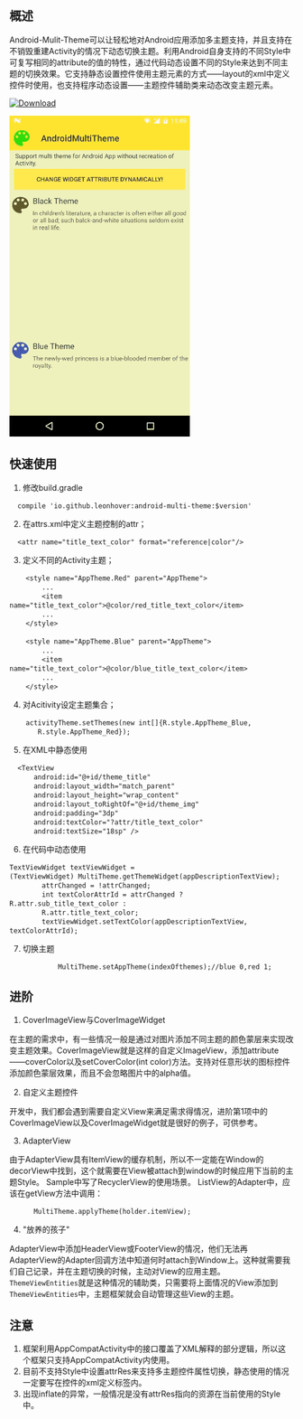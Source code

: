 ## 概述

Android-Mulit-Theme可以让轻松地对Android应用添加多主题支持，并且支持在不销毁重建Activity的情况下动态切换主题。利用Android自身支持的不同Style中可复写相同的attribute的值的特性，通过代码动态设置不同的Style来达到不同主题的切换效果。它支持静态设置控件使用主题元素的方式——layout的xml中定义控件时使用，也支持程序动态设置——主题控件辅助类来动态改变主题元素。

 [![Download](https://api.bintray.com/packages/leonhover/android/Android-Multi-Theme/images/download.svg) ](https://bintray.com/leonhover/android/Android-Multi-Theme/_latestVersion)

 ![效果图](https://github.com/LeonHover/Android-Multi-Theme/blob/master/assets/2016-11-09%2011_57_38.gif)

## 快速使用

1. 修改build.gradle

```
  compile 'io.github.leonhover:android-multi-theme:$version'
```

2. 在attrs.xml中定义主题控制的attr；

  ```  
    <attr name="title_text_color" format="reference|color"/>
  ```

3. 定义不同的Activity主题；

```
    <style name="AppTheme.Red" parent="AppTheme">
        ...
        <item name="title_text_color">@color/red_title_text_color</item>
        ...
    </style>

    <style name="AppTheme.Blue" parent="AppTheme">
        ...
        <item name="title_text_color">@color/blue_title_text_color</item>
        ...
    </style>
```

4. 对Acitivity设定主题集合；

```
    activityTheme.setThemes(new int[]{R.style.AppTheme_Blue,
       R.style.AppTheme_Red});
```
5. 在XML中静态使用

```
  <TextView
      android:id="@+id/theme_title"
      android:layout_width="match_parent"
      android:layout_height="wrap_content"
      android:layout_toRightOf="@+id/theme_img"
      android:padding="3dp"
      android:textColor="?attr/title_text_color"
      android:textSize="18sp" />
```

6. 在代码中动态使用

```
TextViewWidget textViewWidget =
(TextViewWidget) MultiTheme.getThemeWidget(appDescriptionTextView);
        attrChanged = !attrChanged;
        int textColorAttrId = attrChanged ? R.attr.sub_title_text_color :
        R.attr.title_text_color;
        textViewWidget.setTextColor(appDescriptionTextView, textColorAttrId);
```

7. 切换主题

```
            MultiTheme.setAppTheme(indexOfthemes);//blue 0,red 1;
```

## 进阶
1. CoverImageView与CoverImageWidget

  在主题的需求中，有一些情况一般是通过对图片添加不同主题的颜色蒙层来实现改变主题效果。CoverImageView就是这样的自定义ImageView，添加attribute——coverColor以及setCoverColor(int color)方法。支持对任意形状的图标控件添加颜色蒙层效果，而且不会忽略图片中的alpha值。

2. 自定义主题控件

  开发中，我们都会遇到需要自定义View来满足需求得情况，进阶第1项中的CoverImageView以及CoverImageWidget就是很好的例子，可供参考。

3. AdapterView

  由于AdapterView具有ItemView的缓存机制，所以不一定能在Window的decorView中找到，这个就需要在View被attach到window的时候应用下当前的主题Style。
  Sample中写了RecyclerView的使用场景。
  ListView的Adapter中，应该在getView方法中调用：
  ```  
        MultiTheme.applyTheme(holder.itemView);
  ```
4. "放养的孩子"

  AdapterView中添加HeaderView或FooterView的情况，他们无法再AdapterView的Adapter回调方法中知道何时attach到Window上。这种就需要我们自己记录，并在主题切换的时候，主动对View的应用主题。
  `ThemeViewEntities`就是这种情况的辅助类，只需要将上面情况的View添加到`ThemeViewEntities`中，主题框架就会自动管理这些View的主题。

## 注意
1. 框架利用AppCompatActivity中的接口覆盖了XML解释的部分逻辑，所以这个框架只支持AppCompatActivity内使用。
2. 目前不支持Style中设置attrRes来支持多主题控件属性切换，静态使用的情况一定要写在控件的xml定义标签内。
3. 出现inflate的异常，一般情况是没有attrRes指向的资源在当前使用的Style中。
